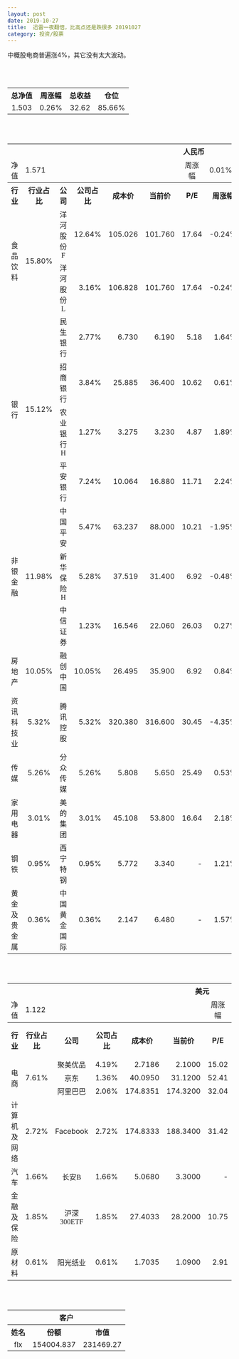 ```yaml
---
layout: post
date: 2019-10-27
title:  迅雷一夜翻倍，比高点还是跌很多 20191027
category: 投资/股票
---
```


中概股电商普遍涨4%，其它没有太大波动。

<br/>
<br/>

<table cellspacing="0" border="0">
	<tr>
		<th height="21" align="center"><font face="Noto Sans CJK SC Regular">总净值</font></th>
		<th align="center"><font face="Noto Sans CJK SC Regular">周涨幅</font></th>
		<th align="center"><font face="Noto Sans CJK SC Regular">总收益</font></th>
		<th align="center"><font face="Noto Sans CJK SC Regular">仓位</font></th>
	</tr>
	<tr>
		<td height="17" align="center" sdval="1.503" sdnum="1033;0;0.000">1.503</td>
		<td align="center" sdval="0.0026" sdnum="1033;0;0.00%">0.26%</td>
		<td align="center" sdval="32.62" sdnum="1033;0;0.00">32.62</td>
		<td align="center" sdval="0.8566" sdnum="1033;0;0.00%">85.66%</td>
	</tr>
</table>
<br />
<br />
<table>
	<tr>
		<th colspan="12"  height="21" align="center" valign="middle"><font face="Noto Sans CJK SC Regular">人民币</font></th>
		</tr>
	<tr>
		<td height="17" align="center"><font face="Noto Sans CJK SC Regular">净值</font></td>
		<td colspan="5"  align="left" valign="middle" sdval="1.571" sdnum="1033;">1.571</td>
		<td align="center"><font face="Noto Sans CJK SC Regular">周涨幅</font></td>
		<td colspan="5"  align="left" valign="middle" sdval="0.0001" sdnum="1033;0;0.00%">0.01%</td>
		</tr>
	<tr>
		<th height="21" align="center" valign="middle"><font face="Noto Sans CJK SC Regular">行业</font></th>
		<th align="center" valign="middle"><font face="Noto Sans CJK SC Regular">行业占比</font></th>
		<th align="center"><font face="Noto Sans CJK SC Regular">公司</font></th>
		<th align="center"><font face="Noto Sans CJK SC Regular">公司占比</font></th>
		<th align="center"><font face="Noto Sans CJK SC Regular">成本价</font></th>
		<th align="center"><font face="Noto Sans CJK SC Regular">当前价</font></th>
		<th align="center">P/E</th>
		<th align="center"><font face="Noto Sans CJK SC Regular">周涨幅</font></th>
		<th align="center"><font face="Noto Sans CJK SC Regular">总涨幅</font></th>
		<th align="left"><font face="Noto Sans CJK SC Regular">下一阶梯</font></th>
		<th align="left"><font face="Noto Sans CJK SC Regular">浮动止损价</font></th>
		<th align="center"><font face="Noto Sans CJK SC Regular">止损价</font></th>
	</tr>
	<tr>
		<td rowspan="2"  height="42" align="center" valign="middle"><font face="Noto Sans CJK SC Regular">食品饮料</font></td>
		<td rowspan="2"  align="center" valign="middle" sdval="0.158" sdnum="1033;0;0.00%">15.80%</td>
		<td align="center"><font face="Noto Sans CJK SC Regular">洋河股份F</font></td>
		<td align="right" sdval="0.1264" sdnum="1033;0;0.00%">12.64%</td>
		<td align="right" sdval="105.026" sdnum="1033;0;0.000">105.026</td>
		<td align="right" sdval="101.76" sdnum="1033;0;0.000">101.760</td>
		<td align="right" sdval="17.64" sdnum="1033;0;0.00">17.64</td>
		<td align="right" sdval="-0.0024" sdnum="1033;0;0.00%">-0.24%</td>
		<td align="right" bgcolor="#CCFFCC" sdval="-0.0324970616799649" sdnum="1033;0;0.00%"><font color="#006600">-3.25%</font></td>
		<td align="right" sdval="131.2825" sdnum="1033;0;0.000">131.283</td>
		<td align="right" sdval="0" sdnum="1033;0;0.000">0.000</td>
		<td align="right" sdval="0" sdnum="1033;0;0.000">0.000</td>
	</tr>
	<tr>
		<td align="center"><font face="Noto Sans CJK SC Regular">洋河股份L</font></td>
		<td align="right" sdval="0.0316" sdnum="1033;0;0.00%">3.16%</td>
		<td align="right" sdval="106.828" sdnum="1033;0;0.000">106.828</td>
		<td align="right" sdval="101.76" sdnum="1033;0;0.000">101.760</td>
		<td align="right" sdval="17.64" sdnum="1033;0;0.00">17.64</td>
		<td align="right" sdval="-0.0024" sdnum="1033;0;0.00%">-0.24%</td>
		<td align="right" bgcolor="#CCFFCC" sdval="-0.0488407458718688" sdnum="1033;0;0.00%"><font color="#006600">-4.88%</font></td>
		<td align="right" sdval="133.535" sdnum="1033;0;0.000">133.535</td>
		<td align="right" sdval="0" sdnum="1033;0;0.000">0.000</td>
		<td align="right" sdval="0" sdnum="1033;0;0.000">0.000</td>
	</tr>
	<tr>
		<td rowspan="4"  height="72" align="center" valign="middle"><font face="Noto Sans CJK SC Regular">银行</font></td>
		<td rowspan="4"  align="center" valign="middle" sdval="0.1512" sdnum="1033;0;0.00%">15.12%</td>
		<td align="center"><font face="Noto Sans CJK SC Regular">民生银行</font></td>
		<td align="right" sdval="0.0277" sdnum="1033;0;0.00%">2.77%</td>
		<td align="right" sdval="6.73" sdnum="1033;0;0.000">6.730</td>
		<td align="right" sdval="6.19" sdnum="1033;0;0.000">6.190</td>
		<td align="right" sdval="5.18" sdnum="1033;0;0.00">5.18</td>
		<td align="right" sdval="0.0164" sdnum="1033;0;0.00%">1.64%</td>
		<td align="right" bgcolor="#CCFFCC" sdval="-0.0816377414561665" sdnum="1033;0;0.00%"><font color="#006600">-8.16%</font></td>
		<td align="right" sdval="8.4125" sdnum="1033;0;0.000">8.413</td>
		<td align="right" sdval="0" sdnum="1033;0;0.000">0.000</td>
		<td align="right" sdval="0" sdnum="1033;0;0.000">0.000</td>
	</tr>
	<tr>
		<td align="center"><font face="Noto Sans CJK SC Regular">招商银行</font></td>
		<td align="right" sdval="0.0384" sdnum="1033;0;0.00%">3.84%</td>
		<td align="right" sdval="25.885" sdnum="1033;0;0.000">25.885</td>
		<td align="right" sdval="36.4" sdnum="1033;0;0.000">36.400</td>
		<td align="right" sdval="10.62" sdnum="1033;0;0.00">10.62</td>
		<td align="right" sdval="0.0061" sdnum="1033;0;0.00%">0.61%</td>
		<td align="right" bgcolor="#FFCCCC" sdval="0.404819818427661" sdnum="1033;0;0.00%"><font color="#CC0000">40.48%</font></td>
		<td align="right" bgcolor="#CCFFCC" sdval="40.4453125" sdnum="1033;0;0.000"><font color="#006600">40.445</font></td>
		<td align="right" bgcolor="#FFCCCC" sdval="29.76775" sdnum="1033;0;0.000"><font color="#CC0000">29.768</font></td>
		<td align="right" bgcolor="#FFCCCC" sdval="29.768" sdnum="1033;0;0.000"><font color="#CC0000">29.768</font></td>
	</tr>
	<tr>
		<td align="center"><font face="Noto Sans CJK SC Regular">农业银行H</font></td>
		<td align="right" sdval="0.0127" sdnum="1033;0;0.00%">1.27%</td>
		<td align="right" sdval="3.275" sdnum="1033;0;0.000">3.275</td>
		<td align="right" sdval="3.23" sdnum="1033;0;0.000">3.230</td>
		<td align="right" sdval="4.87" sdnum="1033;0;0.00">4.87</td>
		<td align="right" sdval="0.0189" sdnum="1033;0;0.00%">1.89%</td>
		<td align="right" bgcolor="#CCFFCC" sdval="-0.0151404580152672" sdnum="1033;0;0.00%"><font color="#006600">-1.51%</font></td>
		<td align="right" sdval="4.09375" sdnum="1033;0;0.000">4.094</td>
		<td align="right" sdval="0" sdnum="1033;0;0.000">0.000</td>
		<td align="right" sdval="0" sdnum="1033;0;0.000">0.000</td>
	</tr>
	<tr>
		<td align="center"><font face="Noto Sans CJK SC Regular">平安银行</font></td>
		<td align="right" sdval="0.0724" sdnum="1033;0;0.00%">7.24%</td>
		<td align="right" sdval="10.064" sdnum="1033;0;0.000">10.064</td>
		<td align="right" sdval="16.88" sdnum="1033;0;0.000">16.880</td>
		<td align="right" sdval="11.71" sdnum="1033;0;0.00">11.71</td>
		<td align="right" sdval="0.0224" sdnum="1033;0;0.00%">2.24%</td>
		<td align="right" bgcolor="#FFCCCC" sdval="0.675865500794912" sdnum="1033;0;0.00%"><font color="#CC0000">67.59%</font></td>
		<td align="right" bgcolor="#CCFFCC" sdval="19.65625" sdnum="1033;0;0.000"><font color="#006600">19.656</font></td>
		<td align="right" bgcolor="#FFCCCC" sdval="14.467" sdnum="1033;0;0.000"><font color="#CC0000">14.467</font></td>
		<td align="right" bgcolor="#FFCCCC" sdval="14.467" sdnum="1033;0;0.000"><font color="#CC0000">14.467</font></td>
	</tr>
	<tr>
		<td rowspan="3"  height="52" align="center" valign="middle"><font face="Noto Sans CJK SC Regular">非银金融</font></td>
		<td rowspan="3"  align="center" valign="middle" sdval="0.1198" sdnum="1033;0;0.00%">11.98%</td>
		<td align="center"><font face="Noto Sans CJK SC Regular">中国平安</font></td>
		<td align="right" sdval="0.0547" sdnum="1033;0;0.00%">5.47%</td>
		<td align="right" sdval="63.237" sdnum="1033;0;0.000">63.237</td>
		<td align="right" sdval="88" sdnum="1033;0;0.000">88.000</td>
		<td align="right" sdval="10.21" sdnum="1033;0;0.00">10.21</td>
		<td align="right" sdval="-0.0195" sdnum="1033;0;0.00%">-1.95%</td>
		<td align="right" bgcolor="#FFCCCC" sdval="0.390190366399418" sdnum="1033;0;0.00%"><font color="#CC0000">39.02%</font></td>
		<td align="right" bgcolor="#CCFFCC" sdval="98.8078125" sdnum="1033;0;0.000"><font color="#006600">98.808</font></td>
		<td align="right" bgcolor="#FFCCCC" sdval="72.72255" sdnum="1033;0;0.000"><font color="#CC0000">72.723</font></td>
		<td align="right" bgcolor="#FFCCCC" sdval="72.723" sdnum="1033;0;0.000"><font color="#CC0000">72.723</font></td>
	</tr>
	<tr>
		<td align="center"><font face="Noto Sans CJK SC Regular">新华保险H</font></td>
		<td align="right" sdval="0.0528" sdnum="1033;0;0.00%">5.28%</td>
		<td align="right" sdval="37.519" sdnum="1033;0;0.000">37.519</td>
		<td align="right" sdval="31.4" sdnum="1033;0;0.000">31.400</td>
		<td align="right" sdval="6.92" sdnum="1033;0;0.00">6.92</td>
		<td align="right" sdval="-0.0048" sdnum="1033;0;0.00%">-0.48%</td>
		<td align="right" bgcolor="#CCFFCC" sdval="-0.16449070071164" sdnum="1033;0;0.00%"><font color="#006600">-16.45%</font></td>
		<td align="right" sdval="46.89875" sdnum="1033;0;0.000">46.899</td>
		<td align="right" sdval="0" sdnum="1033;0;0.000">0.000</td>
		<td align="right" sdval="0" sdnum="1033;0;0.000">0.000</td>
	</tr>
	<tr>
		<td align="center"><font face="Noto Sans CJK SC Regular">中信证券</font></td>
		<td align="right" sdval="0.0123" sdnum="1033;0;0.00%">1.23%</td>
		<td align="right" sdval="16.546" sdnum="1033;0;0.000">16.546</td>
		<td align="right" sdval="22.06" sdnum="1033;0;0.000">22.060</td>
		<td align="right" sdval="26.03" sdnum="1033;0;0.00">26.03</td>
		<td align="right" sdval="0.0027" sdnum="1033;0;0.00%">0.27%</td>
		<td align="right" bgcolor="#FFCCCC" sdval="0.331852749909344" sdnum="1033;0;0.00%"><font color="#CC0000">33.19%</font></td>
		<td align="right" bgcolor="#CCFFCC" sdval="25.853125" sdnum="1033;0;0.000"><font color="#006600">25.853</font></td>
		<td align="right" bgcolor="#FFCCCC" sdval="19.0279" sdnum="1033;0;0.000"><font color="#CC0000">19.028</font></td>
		<td align="right" bgcolor="#FFCCCC" sdval="19.028" sdnum="1033;0;0.000"><font color="#CC0000">19.028</font></td>
	</tr>
	<tr>
		<td height="17" align="center" valign="middle"><font face="Noto Sans CJK SC Regular">房地产</font></td>
		<td align="center" valign="middle" sdval="0.1005" sdnum="1033;0;0.00%">10.05%</td>
		<td align="center"><font face="Noto Sans CJK SC Regular">融创中国</font></td>
		<td align="right" sdval="0.1005" sdnum="1033;0;0.00%">10.05%</td>
		<td align="right" sdval="26.495" sdnum="1033;0;0.000">26.495</td>
		<td align="right" sdval="35.9" sdnum="1033;0;0.000">35.900</td>
		<td align="right" sdval="6.92" sdnum="1033;0;0.00">6.92</td>
		<td align="right" sdval="0.0084" sdnum="1033;0;0.00%">0.84%</td>
		<td align="right" bgcolor="#FFCCCC" sdval="0.35357263634648" sdnum="1033;0;0.00%"><font color="#CC0000">35.36%</font></td>
		<td align="right" bgcolor="#CCFFCC" sdval="41.3984375" sdnum="1033;0;0.000"><font color="#006600">41.398</font></td>
		<td align="right" bgcolor="#FFCCCC" sdval="30.46925" sdnum="1033;0;0.000"><font color="#CC0000">30.469</font></td>
		<td align="right" bgcolor="#FFCCCC" sdval="30.469" sdnum="1033;0;0.000"><font color="#CC0000">30.469</font></td>
	</tr>
	<tr>
		<td height="17" align="center" valign="middle"><font face="Noto Sans CJK SC Regular">资讯科技业</font></td>
		<td align="center" valign="middle" sdval="0.0532" sdnum="1033;0;0.00%">5.32%</td>
		<td align="center"><font face="Noto Sans CJK SC Regular">腾讯控股</font></td>
		<td align="right" sdval="0.0532" sdnum="1033;0;0.00%">5.32%</td>
		<td align="right" sdval="320.38" sdnum="1033;0;0.000">320.380</td>
		<td align="right" sdval="316.6" sdnum="1033;0;0.000">316.600</td>
		<td align="right" sdval="30.45" sdnum="1033;0;0.00">30.45</td>
		<td align="right" sdval="-0.0435" sdnum="1033;0;0.00%">-4.35%</td>
		<td align="right" bgcolor="#CCFFCC" sdval="-0.0131984892939634" sdnum="1033;0;0.00%"><font color="#006600">-1.32%</font></td>
		<td align="right" sdval="400.475" sdnum="1033;0;0.000">400.475</td>
		<td align="right" sdval="0" sdnum="1033;0;0.000">0.000</td>
		<td align="right" sdval="0" sdnum="1033;0;0.000">0.000</td>
	</tr>
	<tr>
		<td height="17" align="center" valign="middle"><font face="Noto Sans CJK SC Regular">传媒</font></td>
		<td align="center" valign="middle" sdval="0.0526" sdnum="1033;0;0.00%">5.26%</td>
		<td align="center"><font face="Noto Sans CJK SC Regular">分众传媒</font></td>
		<td align="right" sdval="0.0526" sdnum="1033;0;0.00%">5.26%</td>
		<td align="right" sdval="5.808" sdnum="1033;0;0.000">5.808</td>
		<td align="right" sdval="5.65" sdnum="1033;0;0.000">5.650</td>
		<td align="right" sdval="25.49" sdnum="1033;0;0.00">25.49</td>
		<td align="right" sdval="0.0053" sdnum="1033;0;0.00%">0.53%</td>
		<td align="right" bgcolor="#CCFFCC" sdval="-0.0286038567493113" sdnum="1033;0;0.00%"><font color="#006600">-2.86%</font></td>
		<td align="right" sdval="7.26" sdnum="1033;0;0.000">7.260</td>
		<td align="right" sdval="0" sdnum="1033;0;0.000">0.000</td>
		<td align="right" sdval="0" sdnum="1033;0;0.000">0.000</td>
	</tr>
	<tr>
		<td height="17" align="center" valign="middle"><font face="Noto Sans CJK SC Regular">家用电器</font></td>
		<td align="center" valign="middle" sdval="0.0301" sdnum="1033;0;0.00%">3.01%</td>
		<td align="center"><font face="Noto Sans CJK SC Regular">美的集团</font></td>
		<td align="right" sdval="0.0301" sdnum="1033;0;0.00%">3.01%</td>
		<td align="right" sdval="45.108" sdnum="1033;0;0.000">45.108</td>
		<td align="right" sdval="53.8" sdnum="1033;0;0.000">53.800</td>
		<td align="right" sdval="16.64" sdnum="1033;0;0.00">16.64</td>
		<td align="right" sdval="0.0218" sdnum="1033;0;0.00%">2.18%</td>
		<td align="right" bgcolor="#FFCCCC" sdval="0.191293092134433" sdnum="1033;0;0.00%"><font color="#CC0000">19.13%</font></td>
		<td align="right" sdval="56.385" sdnum="1033;0;0.000">56.385</td>
		<td align="right" sdval="0" sdnum="1033;0;0.000">0.000</td>
		<td align="right" sdval="0" sdnum="1033;0;0.000">0.000</td>
	</tr>
	<tr>
		<td height="17" align="center"><font face="Noto Sans CJK SC Regular">钢铁</font></td>
		<td align="center" valign="middle" sdval="0.0095" sdnum="1033;0;0.00%">0.95%</td>
		<td align="center"><font face="Noto Sans CJK SC Regular">西宁特钢</font></td>
		<td align="right" sdval="0.0095" sdnum="1033;0;0.00%">0.95%</td>
		<td align="right" sdval="5.772" sdnum="1033;0;0.000">5.772</td>
		<td align="right" sdval="3.34" sdnum="1033;0;0.000">3.340</td>
		<td align="right" sdnum="1033;0;0.00">-</td>
		<td align="right" sdval="0.0121" sdnum="1033;0;0.00%">1.21%</td>
		<td align="right" bgcolor="#CCFFCC" sdval="-0.422744421344421" sdnum="1033;0;0.00%"><font color="#006600">-42.27%</font></td>
		<td align="right" sdval="7.215" sdnum="1033;0;0.000">7.215</td>
		<td align="right" sdval="0" sdnum="1033;0;0.000">0.000</td>
		<td align="right" sdval="0" sdnum="1033;0;0.000">0.000</td>
	</tr>
	<tr>
		<td height="17" align="center"><font face="Noto Sans CJK SC Regular">黄金及贵金属</font></td>
		<td align="center" valign="middle" sdval="0.0036" sdnum="1033;0;0.00%">0.36%</td>
		<td align="center"><font face="Noto Sans CJK SC Regular">中国黄金国际</font></td>
		<td align="right" sdval="0.0036" sdnum="1033;0;0.00%">0.36%</td>
		<td align="right" sdval="2.147" sdnum="1033;0;0.000">2.147</td>
		<td align="right" sdval="6.48" sdnum="1033;0;0.000">6.480</td>
		<td align="right" sdnum="1033;0;0.00">-</td>
		<td align="right" sdval="0.0157" sdnum="1033;0;0.00%">1.57%</td>
		<td align="right" bgcolor="#FFCCCC" sdval="2.01676488122962" sdnum="1033;0;0.00%"><font color="#CC0000">201.68%</font></td>
		<td align="right" bgcolor="#CCFFCC" sdval="6.5521240234375" sdnum="1033;0;0.000"><font color="#006600">6.552</font></td>
		<td align="right" bgcolor="#FFCCCC" sdval="4.82236328125" sdnum="1033;0;0.000"><font color="#CC0000">4.822</font></td>
		<td align="right" sdval="0" sdnum="1033;0;0.000">0.000</td>
	</tr>
</table>
<br />
<br />
<table>
	<tr>
		<th colspan="12"  height="21" align="center" valign="middle"><font face="Noto Sans CJK SC Regular">美元</font></th>
		</tr>
	<tr>
		<td height="17" align="center"><font face="Noto Sans CJK SC Regular">净值</font></td>
		<td colspan="5"  align="left" valign="middle" sdval="1.122" sdnum="1033;">1.122</td>
		<td align="center"><font face="Noto Sans CJK SC Regular">周涨幅</font></td>
		<td colspan="5"  align="left" valign="middle" sdval="0.0251" sdnum="1033;0;0.00%">2.51%</td>
		</tr>
	<tr>
		<th height="22" align="center" valign="middle"><font face="Noto Sans CJK SC Regular">行业</font></th>
		<th align="center" valign="middle"><font face="Noto Sans CJK SC Regular">行业占比</font></th>
		<th align="center"><font face="Noto Sans CJK SC Regular">公司</font></th>
		<th align="center"><font face="Noto Sans CJK SC Regular">公司占比</font></th>
		<th align="center"><font face="Noto Sans CJK SC Regular">成本价</font></th>
		<th align="center"><font face="Noto Sans CJK SC Regular">当前价</font></th>
		<th align="center">P/E</th>
		<th align="center"><font face="Noto Sans CJK SC Regular">周涨幅</font></th>
		<th align="center"><font face="Noto Sans CJK SC Regular">总涨幅</font></th>
		<th align="left"><font face="Noto Sans CJK SC Regular">下一阶梯</font></th>
		<th align="left"><font face="Noto Sans CJK SC Regular">浮动止损价</font></th>
		<th align="center"><font face="Noto Sans CJK SC Regular">止损价</font></th>
	</tr>
	<tr>
		<td rowspan="3"  height="51" align="center" valign="middle"><font face="Noto Sans CJK SC Regular">电商</font></td>
		<td rowspan="3"  align="center" valign="middle" sdval="0.0761" sdnum="1033;0;0.00%">7.61%</td>
		<td align="center" sdnum="1033;0;0.00%"><font face="Noto Sans CJK SC Regular">聚美优品</font></td>
		<td align="right" sdval="0.0419" sdnum="1033;0;0.00%">4.19%</td>
		<td align="right" sdval="2.7186" sdnum="1033;0;0.0000">2.7186</td>
		<td align="right" sdval="2.1" sdnum="1033;0;0.0000">2.1000</td>
		<td align="right" sdval="15.02" sdnum="1033;0;0.00">15.02</td>
		<td align="right" sdval="0.0448" sdnum="1033;0;0.00%">4.48%</td>
		<td align="right" bgcolor="#CCFFCC" sdval="-0.228943588611785" sdnum="1033;0;0.00%"><font color="#006600">-22.89%</font></td>
		<td align="right" sdval="3.39825" sdnum="1033;0;0.000">3.398</td>
		<td align="right" sdval="0" sdnum="1033;0;0.000">0.000</td>
		<td align="right" sdval="0" sdnum="1033;0;0.000">0.000</td>
	</tr>
	<tr>
		<td align="center" sdnum="1033;0;0.00%"><font face="Noto Sans CJK SC Regular">京东</font></td>
		<td align="right" sdval="0.0136" sdnum="1033;0;0.00%">1.36%</td>
		<td align="right" sdval="40.095" sdnum="1033;0;0.0000">40.0950</td>
		<td align="right" sdval="31.12" sdnum="1033;0;0.0000">31.1200</td>
		<td align="right" sdval="52.41" sdnum="1033;0;0.00">52.41</td>
		<td align="right" sdval="0.0411" sdnum="1033;0;0.00%">4.11%</td>
		<td align="right" bgcolor="#CCFFCC" sdval="-0.22524337199152" sdnum="1033;0;0.00%"><font color="#006600">-22.52%</font></td>
		<td align="right" sdval="50.11875" sdnum="1033;0;0.000">50.119</td>
		<td align="right" sdval="0" sdnum="1033;0;0.000">0.000</td>
		<td align="right" sdval="0" sdnum="1033;0;0.000">0.000</td>
	</tr>
	<tr>
		<td align="center" sdnum="1033;0;0.00%"><font face="Noto Sans CJK SC Regular">阿里巴巴</font></td>
		<td align="right" sdval="0.0206" sdnum="1033;0;0.00%">2.06%</td>
		<td align="right" sdval="174.8351" sdnum="1033;0;0.0000">174.8351</td>
		<td align="right" sdval="174.32" sdnum="1033;0;0.0000">174.3200</td>
		<td align="right" sdval="32.04" sdnum="1033;0;0.00">32.04</td>
		<td align="right" sdval="0.0306" sdnum="1033;0;0.00%">3.06%</td>
		<td align="right" bgcolor="#CCFFCC" sdval="-0.0043462047380648" sdnum="1033;0;0.00%"><font color="#006600">-0.43%</font></td>
		<td align="right" sdval="218.543875" sdnum="1033;0;0.000">218.544</td>
		<td align="right" sdval="0" sdnum="1033;0;0.000">0.000</td>
		<td align="right" sdval="0" sdnum="1033;0;0.000">0.000</td>
	</tr>
	<tr>
		<td height="17" align="center"><font face="Noto Sans CJK SC Regular">计算机及网络</font></td>
		<td align="center" sdval="0.0272" sdnum="1033;0;0.00%">2.72%</td>
		<td align="center" sdnum="1033;0;0.00%">Facebook</td>
		<td align="right" sdval="0.0272" sdnum="1033;0;0.00%">2.72%</td>
		<td align="right" sdval="174.8333" sdnum="1033;0;0.0000">174.8333</td>
		<td align="right" sdval="188.34" sdnum="1033;0;0.0000">188.3400</td>
		<td align="right" sdval="31.42" sdnum="1033;0;0.00">31.42</td>
		<td align="right" sdval="0.011" sdnum="1033;0;0.00%">1.10%</td>
		<td align="right" bgcolor="#FFCCCC" sdval="0.0758547335090054" sdnum="1033;0;0.00%"><font color="#CC0000">7.59%</font></td>
		<td align="right" sdval="218.541625" sdnum="1033;0;0.000">218.542</td>
		<td align="right" sdval="0" sdnum="1033;0;0.000">0.000</td>
		<td align="right" sdval="0" sdnum="1033;0;0.000">0.000</td>
	</tr>
	<tr>
		<td height="22" align="center" valign="middle"><font face="Noto Sans CJK SC Regular">汽车</font></td>
		<td align="center" sdval="0.0166" sdnum="1033;0;0.00%">1.66%</td>
		<td align="center" sdnum="1033;0;0.00%"><font face="Noto Sans CJK SC Regular">长安B</font></td>
		<td align="right" sdval="0.0166" sdnum="1033;0;0.00%">1.66%</td>
		<td align="right" sdval="5.068" sdnum="1033;0;0.0000">5.0680</td>
		<td align="right" sdval="3.3" sdnum="1033;0;0.0000">3.3000</td>
		<td align="right" sdnum="1033;0;0.00">-</td>
		<td align="right" sdval="0.0123" sdnum="1033;0;0.00%">1.23%</td>
		<td align="right" bgcolor="#CCFFCC" sdval="-0.350255564325178" sdnum="1033;0;0.00%"><font color="#006600">-35.03%</font></td>
		<td align="right" sdval="6.335" sdnum="1033;0;0.000">6.335</td>
		<td align="right" sdval="0" sdnum="1033;0;0.000">0.000</td>
		<td align="right" sdval="0" sdnum="1033;0;0.000">0.000</td>
	</tr>
	<tr>
		<td height="22" align="center"><font face="Noto Sans CJK SC Regular"> 金融及保险</font></td>
		<td align="center" sdval="0.0185" sdnum="1033;0;0.00%">1.85%</td>
		<td align="center" sdnum="1033;0;0.00%"><font face="Noto Sans CJK SC Regular">沪深300ETF</font></td>
		<td align="right" sdval="0.0185" sdnum="1033;0;0.00%">1.85%</td>
		<td align="right" sdval="27.4033" sdnum="1033;0;0.0000">27.4033</td>
		<td align="right" sdval="28.2" sdnum="1033;0;0.0000">28.2000</td>
		<td align="right" sdval="10.75" sdnum="1033;0;0.00">10.75</td>
		<td align="right" sdval="0.0071" sdnum="1033;0;0.00%">0.71%</td>
		<td align="right" bgcolor="#FFCCCC" sdval="0.0276731408261048" sdnum="1033;0;0.00%"><font color="#CC0000">2.77%</font></td>
		<td align="right" sdval="34.254125" sdnum="1033;0;0.000">34.254</td>
		<td align="right" sdval="0" sdnum="1033;0;0.000">0.000</td>
		<td align="right" sdval="0" sdnum="1033;0;0.000">0.000</td>
	</tr>
	<tr>
		<td height="17" align="center"><font face="Noto Sans CJK SC Regular">原材料</font></td>
		<td align="center" sdval="0.0061" sdnum="1033;0;0.00%">0.61%</td>
		<td align="center" sdnum="1033;0;0.00%"><font face="Noto Sans CJK SC Regular">阳光纸业</font></td>
		<td align="right" sdval="0.0061" sdnum="1033;0;0.00%">0.61%</td>
		<td align="right" sdval="1.7035" sdnum="1033;0;0.0000">1.7035</td>
		<td align="right" sdval="1.09" sdnum="1033;0;0.0000">1.0900</td>
		<td align="right" sdval="2.91" sdnum="1033;0;0.00">2.91</td>
		<td align="right" sdval="-0.018" sdnum="1033;0;0.00%">-1.80%</td>
		<td align="right" bgcolor="#CCFFCC" sdval="-0.361540886410332" sdnum="1033;0;0.00%"><font color="#006600">-36.15%</font></td>
		<td align="right" sdval="2.129375" sdnum="1033;0;0.000">2.129</td>
		<td align="right" sdval="0" sdnum="1033;0;0.000">0.000</td>
		<td align="right" sdval="0" sdnum="1033;0;0.000">0.000</td>
	</tr>
</table>
<br />
<br />
<table>
	<tr>
		<th colspan="12"  height="21" align="center" valign="middle"><font face="Noto Sans CJK SC Regular">客户</font></th>
		</tr>
	<tr>
		<th height="22" align="center"><font face="Noto Sans CJK SC Regular">姓名</font></th>
		<th align="center"><font face="Noto Sans CJK SC Regular">份额</font></th>
		<th align="center"><font face="Noto Sans CJK SC Regular">市值</font></th>
	</tr>
	<tr>
		<td height="17" align="center">flx</td>
		<td align="center" sdval="154004.837" sdnum="1033;">154004.837</td>
		<td align="center" sdval="231469.270011" sdnum="1033;0;0.00">231469.27</td>
	</tr>
</table>
